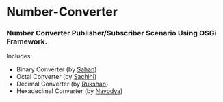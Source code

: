 # Number-Converter

### Number Converter Publisher/Subscriber Scenario Using OSGi Framework.

Includes:
- Binary Converter (by [Sahan](https://github.com/Sahan98))
- Octal Converter (by [Sachini](https://github.com/SJayasinghe))
- Decimal Converter (by [Rukshan](https://github.com/rukshan99))
- Hexadecimal Converter (by [Navodya](https://github.com/Navoxya))